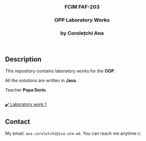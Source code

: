 <h3 align="center">FCIM FAF-203</h3>
  <div align="center">
    <h3>OPP Laboratory Works</h3>
    <h3>by Corolețchi Ana</h3>
  <br/>
  </div>

 
## Description

This repository contains laboratory works for the **OOP**.

All the solutions are written in **Java**.

Teacher **Popa Dorin**.

##
[:heavy_check_mark: Laboratory work 1](https://github.com/Gumball007/oop-labs/tree/main/src/Ana/lab1)
##


## Contact

My email: `ana.coroletchi@isa.utm.md`. You can reach me anytime c:
